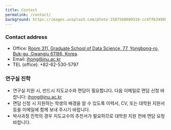 ```yaml
---
title: Contact
permalink: /contact/
background: https://images.unsplash.com/photo-1587560699334-cc4ff634909a?q=80&w=1000&auto=format&fit=crop&ixlib=rb-4.0.3&ixid=M3wxMjA3fDB8MHxwaG90by1wYWdlfHx8fGVufDB8fHx8fA%3D%3D
---
```


### Contact address
* Office: [Room 311, Graduate School of Data Science, 77, Yongbong-ro, Buk-gu, Gwangju 61186, Korea](https://www.google.com/maps/place/Gwangju,+Yongbong-dong,+전남대학교+도서관별관/data=!3m1!4b1!4m6!3m5!1s0x35718c56a3b53c81:0xd77847f6829d801d!8m2!3d35.1780441!4d126.906901!16s%2Fg%2F12hl0mmk3?hl=en).
* Email: [ihong@jnu.ac.kr](mailto:ihong@jnu.ac.kr)
* TEL (office): +82-62-530-5797

### 연구실 진학
* 연구실 지원 시, 반드시 지도교수와 면담이 필요합니다. 다음 이메일로 면담 신청 바랍니다: [ihong@jnu.ac.kr](mailto:ihong@jnu.ac.kr)
* 면담 신청 시 지원하는 학생의 배경을 알 수 있도록 이력서, CV, 또는 대학원 지원서 등을 이메일에 함께 보내 주시기 바랍니다.
* 박사과정 진학의 경우 지도교수의 추천서가 필요하므로 대학원 지원 전에 면담 요청 바랍니다.
